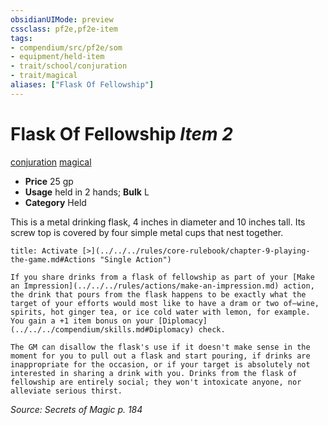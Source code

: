 ```yaml
---
obsidianUIMode: preview
cssclass: pf2e,pf2e-item
tags:
- compendium/src/pf2e/som
- equipment/held-item
- trait/school/conjuration
- trait/magical
aliases: ["Flask Of Fellowship"]
---
```

# Flask Of Fellowship *Item 2*  
[conjuration](conjuration.md)  [magical](magical.md)  

- **Price** 25 gp
- **Usage** held in 2 hands; **Bulk** L
- **Category** Held

This is a metal drinking flask, 4 inches in diameter and 10 inches tall. Its screw top is covered by four simple metal cups that nest together.

```ad-embed-ability
title: Activate [>](../../../rules/core-rulebook/chapter-9-playing-the-game.md#Actions "Single Action")

If you share drinks from a flask of fellowship as part of your [Make an Impression](../../../rules/actions/make-an-impression.md) action, the drink that pours from the flask happens to be exactly what the target of your efforts would most like to have a dram or two of—wine, spirits, hot ginger tea, or ice cold water with lemon, for example. You gain a +1 item bonus on your [Diplomacy](../../../compendium/skills.md#Diplomacy) check.

The GM can disallow the flask's use if it doesn't make sense in the moment for you to pull out a flask and start pouring, if drinks are inappropriate for the occasion, or if your target is absolutely not interested in sharing a drink with you. Drinks from the flask of fellowship are entirely social; they won't intoxicate anyone, nor alleviate serious thirst.
```

*Source: Secrets of Magic p. 184*
